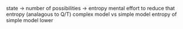 state -> number of possibilities -> entropy
mental effort to reduce that entropy (analagous to Q/T)
complex model vs simple model
entropy of simple model lower
